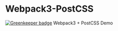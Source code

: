 # Webpack3-PostCSS

[![Greenkeeper badge](https://badges.greenkeeper.io/hyb628/Webpack3-PostCSS.svg)](https://greenkeeper.io/)
Webpack3 + PostCSS Demo
